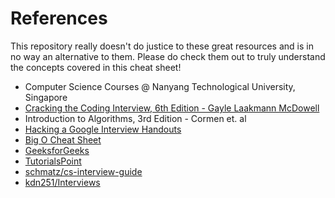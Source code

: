 # References

This repository really doesn't do justice to these great resources and is in no way an alternative to them. Please do check them out to truly understand the concepts covered in this cheat sheet!

- Computer Science Courses @ Nanyang Technological University, Singapore
- [Cracking the Coding Interview, 6th Edition - Gayle Laakmann McDowell](https://www.amazon.com/Cracking-Coding-Interview-Programming-Questions/dp/0984782850)
- Introduction to Algorithms, 3rd Edition - Cormen et. al
- [Hacking a Google Interview Handouts](http://courses.csail.mit.edu/iap/interview/Hacking_a_Google_Interview_Handout_1.pdf)
- [Big O Cheat Sheet](http://bigocheatsheet.com/)
- [GeeksforGeeks](http://www.geeksforgeeks.org/)
- [TutorialsPoint](http://tutorialspoint.com/)
- [schmatz/cs-interview-guide](https://github.com/schmatz/cs-interview-guide)
- [kdn251/Interviews](https://github.com/kdn251/Interviews)
